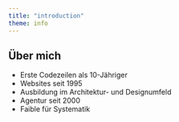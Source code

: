 ```yaml
---
title: "introduction"
theme: info
---
```

## Über mich
* Erste Codezeilen als 10-Jähriger
* Websites seit 1995
* Ausbildung im Architektur- und Designumfeld
* Agentur seit 2000
* Faible für Systematik
